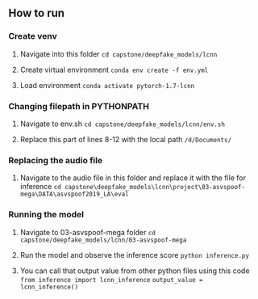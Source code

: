 ## How to run

### Create venv

1. Navigate into this folder 
`cd capstone/deepfake_models/lcnn`

2. Create virtual environment
`conda env create -f env.yml`

3. Load environment
`conda activate pytorch-1.7-lcnn`

### Changing filepath in PYTHONPATH

1. Navigate to env.sh
`cd capstone/deepfake_models/lcnn/env.sh`

2. Replace this part of lines 8-12 with the local path
`/d/Documents/`

### Replacing the audio file

1. Navigate to the audio file in this folder and replace it with the file for inference
`cd capstone\deepfake_models\lcnn\project\03-asvspoof-mega\DATA\asvspoof2019_LA\eval`

### Running the model

1. Navigate to 03-asvspoof-mega folder
`cd capstone/deepfake_models/lcnn/03-asvspoof-mega`

2. Run the model and observe the inference score
   `python inference.py`

3. You can call that output value from other python files using this code
`from inference import lcnn_inference`
`output_value = lcnn_inference()`